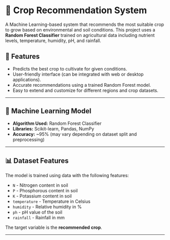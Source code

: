 # 🌾 Crop Recommendation System

A Machine Learning-based system that recommends the most suitable crop to grow based on environmental and soil conditions. This project uses a **Random Forest Classifier** trained on agricultural data including nutrient levels, temperature, humidity, pH, and rainfall.

## 🚀 Features

- Predicts the best crop to cultivate for given conditions.
- User-friendly interface (can be integrated with web or desktop applications).
- Accurate recommendations using a trained Random Forest model.
- Easy to extend and customize for different regions and crop datasets.

---

## 🧠 Machine Learning Model

- **Algorithm Used:** Random Forest Classifier
- **Libraries:** Scikit-learn, Pandas, NumPy
- **Accuracy:** ~95% (may vary depending on dataset split and preprocessing)

---

## 📊 Dataset Features

The model is trained using data with the following features:

- `N` - Nitrogen content in soil
- `P` - Phosphorous content in soil
- `K` - Potassium content in soil
- `temperature` - Temperature in Celsius
- `humidity` - Relative humidity in %
- `ph` - pH value of the soil
- `rainfall` - Rainfall in mm

The target variable is the **recommended crop**.

---
